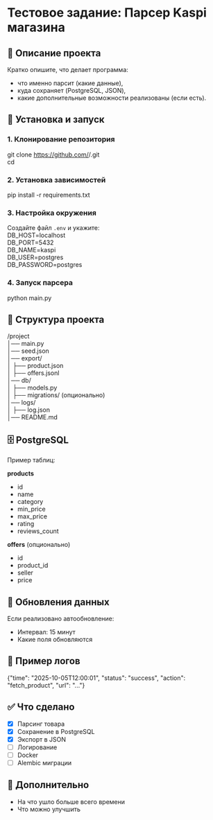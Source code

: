 # Тестовое задание: Парсер Kaspi магазина  

## 📌 Описание проекта  
Кратко опишите, что делает программа:  
- что именно парсит (какие данные),  
- куда сохраняет (PostgreSQL, JSON),  
- какие дополнительные возможности реализованы (если есть).  

## 🚀 Установка и запуск  

### 1. Клонирование репозитория  
git clone https://github.com/<username>/<repo>.git  
cd <repo>  

### 2. Установка зависимостей  
pip install -r requirements.txt  

### 3. Настройка окружения  
Создайте файл `.env` и укажите:  
DB_HOST=localhost  
DB_PORT=5432  
DB_NAME=kaspi  
DB_USER=postgres  
DB_PASSWORD=postgres  

### 4. Запуск парсера  
python main.py  

## 📂 Структура проекта  
/project  
│── main.py  
│── seed.json  
│── export/  
│    ├── product.json  
│    ├── offers.jsonl  
│── db/  
│    ├── models.py  
│    ├── migrations/ (опционально)  
│── logs/  
│    ├── log.json  
│── README.md  

## 🗄️ PostgreSQL  
Пример таблиц:  

**products**  
- id  
- name  
- category  
- min_price  
- max_price  
- rating  
- reviews_count  

**offers** (опционально)  
- id  
- product_id  
- seller  
- price  

## 🔄 Обновления данных  
Если реализовано автообновление:  
- Интервал: 15 минут  
- Какие поля обновляются  

## 📝 Пример логов  
{"time": "2025-10-05T12:00:01", "status": "success", "action": "fetch_product", "url": "..."}  

## ✅ Что сделано  
- [x] Парсинг товара  
- [x] Сохранение в PostgreSQL  
- [x] Экспорт в JSON  
- [ ] Логирование  
- [ ] Docker  
- [ ] Alembic миграции  

## 📄 Дополнительно  
- На что ушло больше всего времени  
- Что можно улучшить  

